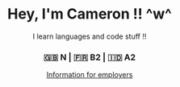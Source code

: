 <h1 align="center">
  Hey, I'm Cameron !! ^w^
</h1>
<p align="center">
  I learn languages and code stuff !!
</p>
<h3 align="center">
  🇬🇧 N | 🇫🇷 B2 | 🇮🇩 A2 <br>
</h3>
<p align="center">
 <a href="https://www.linkedin.com/in/horsain">Information for employers</a>
</p>
